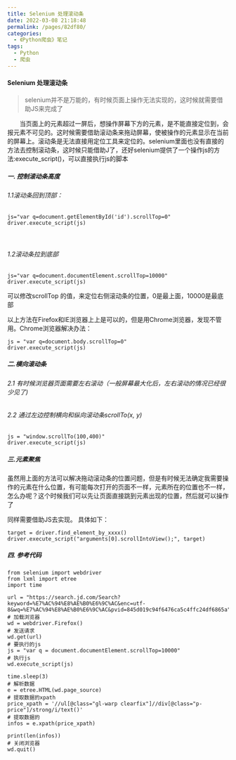 ```yaml
---
title: Selenium 处理滚动条
date: 2022-03-08 21:18:48
permalink: /pages/82df80/
categories:
  - 《Python爬虫》笔记
tags:
  - Python
  - 爬虫
---
```


 #### Selenium 处理滚动条
 
 > selenium并不是万能的，有时候页面上操作无法实现的，这时候就需要借助JS来完成了

　　当页面上的元素超过一屏后，想操作屏幕下方的元素，是不能直接定位到，会报元素不可见的。这时候需要借助滚动条来拖动屏幕，使被操作的元素显示在当前的屏幕上。滚动条是无法直接用定位工具来定位的。selenium里面也没有直接的方法去控制滚动条，这时候只能借助J了，还好selenium提供了一个操作js的方法:execute_script()，可以直接执行js的脚本

##### 一. 控制滚动条高度

###### 1.1滚动条回到顶部：

    js="var q=document.getElementById('id').scrollTop=0"
    driver.execute_script(js)
　　　　
###### 1.2滚动条拉到底部

    js="var q=document.documentElement.scrollTop=10000"
    driver.execute_script(js)

可以修改scrollTop 的值，来定位右侧滚动条的位置，0是最上面，10000是最底部


以上方法在Firefox和IE浏览器上上是可以的，但是用Chrome浏览器，发现不管用。Chrome浏览器解决办法：

    js = "var q=document.body.scrollTop=0"
    driver.execute_script(js)

 

##### 二.横向滚动条
###### 2.1 有时候浏览器页面需要左右滚动（一般屏幕最大化后，左右滚动的情况已经很少见了)

###### 2.2 通过左边控制横向和纵向滚动条scrollTo(x, y)
        
    js = "window.scrollTo(100,400)"
    driver.execute_script(js)

##### 三.元素聚焦

虽然用上面的方法可以解决拖动滚动条的位置问题，但是有时候无法确定我需要操作的元素在什么位置，有可能每次打开的页面不一样，元素所在的位置也不一样，怎么办呢？这个时候我们可以先让页面直接跳到元素出现的位置，然后就可以操作了

同样需要借助JS去实现。 具体如下：

    target = driver.find_element_by_xxxx()
    driver.execute_script("arguments[0].scrollIntoView();", target)

##### 四. 参考代码

```
from selenium import webdriver
from lxml import etree
import time

url = "https://search.jd.com/Search?keyword=%E7%AC%94%E8%AE%B0%E6%9C%AC&enc=utf-8&wq=%E7%AC%94%E8%AE%B0%E6%9C%AC&pvid=845d019c94f6476ca5c4ffc24df6865a"
# 加载浏览器
wd = webdriver.Firefox()
# 发送请求
wd.get(url)
# 要执行的js
js = "var q = document.documentElement.scrollTop=10000"
# 执行js
wd.execute_script(js)

time.sleep(3)
# 解析数据
e = etree.HTML(wd.page_source)
# 提取数据的xpath
price_xpath = '//ul[@class="gl-warp clearfix"]//div[@class="p-price"]/strong/i/text()'
# 提取数据的
infos = e.xpath(price_xpath)

print(len(infos))
# 关闭浏览器
wd.quit()


```
